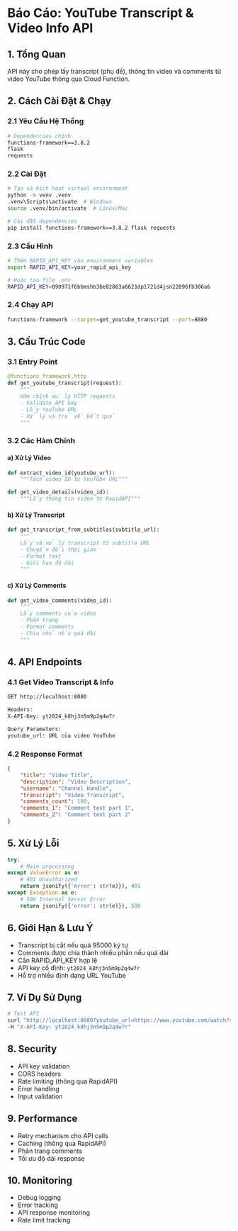 

# Báo Cáo: YouTube Transcript & Video Info API

## 1. Tổng Quan
API này cho phép lấy transcript (phụ đề), thông tin video và comments từ video YouTube thông qua Cloud Function.

## 2. Cách Cài Đặt & Chạy

### 2.1 Yêu Cầu Hệ Thống
```bash
# Dependencies chính
functions-framework==3.8.2
flask
requests
```

### 2.2 Cài Đặt
```bash
# Tạo và kích hoạt virtual environment
python -m venv .venv
.venv\Scripts\activate  # Windows
source .venv/bin/activate  # Linux/Mac

# Cài đặt dependencies
pip install functions-framework==3.8.2 flask requests
```

### 2.3 Cấu Hình
```bash
# Thêm RAPID_API_KEY vào environment variables
export RAPID_API_KEY=your_rapid_api_key

# Hoặc tạo file .env
RAPID_API_KEY=090971f6bbmshb3be82863a6621dp1721d4jsn22096fb306a6
```

### 2.4 Chạy API
```bash
functions-framework --target=get_youtube_transcript --port=8080
```

## 3. Cấu Trúc Code

### 3.1 Entry Point
```python
@functions_framework.http
def get_youtube_transcript(request):
    """
    Hàm chính xử lý HTTP requests
    - Validate API key
    - Lấy YouTube URL
    - Xử lý và trả về kết quả
    """
```

### 3.2 Các Hàm Chính

#### a) Xử Lý Video
```python
def extract_video_id(youtube_url):
    """Tách video ID từ YouTube URL"""

def get_video_details(video_id):
    """Lấy thông tin video từ RapidAPI"""
```

#### b) Xử Lý Transcript
```python
def get_transcript_from_subtitles(subtitle_url):
    """
    Lấy và xử lý transcript từ subtitle URL
    - Chuyển đổi thời gian
    - Format text
    - Giới hạn độ dài
    """
```

#### c) Xử Lý Comments
```python
def get_video_comments(video_id):
    """
    Lấy comments của video
    - Phân trang
    - Format comments
    - Chia nhỏ nếu quá dài
    """
```

## 4. API Endpoints

### 4.1 Get Video Transcript & Info
```bash
GET http://localhost:8080

Headers:
X-API-Key: yt2024_k8hj3n5m9p2q4w7r

Query Parameters:
youtube_url: URL của video YouTube
```

### 4.2 Response Format
```json
{
    "title": "Video Title",
    "description": "Video Description",
    "username": "Channel Handle",
    "transcript": "Video Transcript",
    "comments_count": 100,
    "comments_1": "Comment text part 1",
    "comments_2": "Comment text part 2"
}
```

## 5. Xử Lý Lỗi

```python
try:
    # Main processing
except ValueError as e:
    # 401 Unauthorized
    return jsonify({'error': str(e)}), 401
except Exception as e:
    # 500 Internal Server Error
    return jsonify({'error': str(e)}), 500
```

## 6. Giới Hạn & Lưu Ý
- Transcript bị cắt nếu quá 95000 ký tự
- Comments được chia thành nhiều phần nếu quá dài
- Cần RAPID_API_KEY hợp lệ
- API key cố định: `yt2024_k8hj3n5m9p2q4w7r`
- Hỗ trợ nhiều định dạng URL YouTube

## 7. Ví Dụ Sử Dụng

```bash
# Test API
curl "http://localhost:8080?youtube_url=https://www.youtube.com/watch?v=VIDEO_ID" \
-H "X-API-Key: yt2024_k8hj3n5m9p2q4w7r"
```

## 8. Security
- API key validation
- CORS headers
- Rate limiting (thông qua RapidAPI)
- Error handling
- Input validation

## 9. Performance
- Retry mechanism cho API calls
- Caching (thông qua RapidAPI)
- Phân trang comments
- Tối ưu độ dài response

## 10. Monitoring
- Debug logging
- Error tracking
- API response monitoring
- Rate limit tracking
